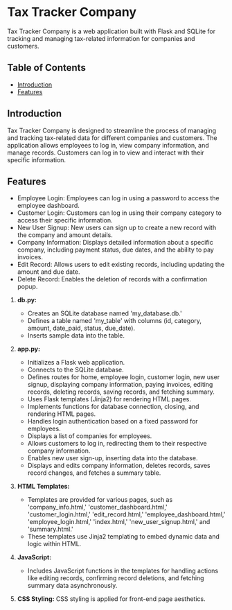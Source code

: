 
# Tax Tracker Company

Tax Tracker Company is a web application built with Flask and SQLite for tracking and managing tax-related information for companies and customers.

## Table of Contents

- [Introduction](#introduction)
- [Features](#features)


## Introduction

Tax Tracker Company is designed to streamline the process of managing and tracking tax-related data for different companies and customers. The application allows employees to log in, view company information, and manage records. Customers can log in to view and interact with their specific information.

## Features

- Employee Login: Employees can log in using a password to access the employee dashboard.
- Customer Login: Customers can log in using their company category to access their specific information.
- New User Signup: New users can sign up to create a new record with the company and amount details.
- Company Information: Displays detailed information about a specific company, including payment status, due dates, and the ability to pay invoices.
- Edit Record: Allows users to edit existing records, including updating the amount and due date.
- Delete Record: Enables the deletion of records with a confirmation popup.

1. **db.py:**
   - Creates an SQLite database named 'my_database.db.'
   - Defines a table named 'my_table' with columns (id, category, amount, date_paid, status, due_date).
   - Inserts sample data into the table.

2. **app.py:**
   - Initializes a Flask web application.
   - Connects to the SQLite database.
   - Defines routes for home, employee login, customer login, new user signup, displaying company information, paying invoices, editing records, deleting records, saving records, and fetching summary.
   - Uses Flask templates (Jinja2) for rendering HTML pages.
   - Implements functions for database connection, closing, and rendering HTML pages.
   - Handles login authentication based on a fixed password for employees.
   - Displays a list of companies for employees.
   - Allows customers to log in, redirecting them to their respective company information.
   - Enables new user sign-up, inserting data into the database.
   - Displays and edits company information, deletes records, saves record changes, and fetches a summary table.

3. **HTML Templates:**
   - Templates are provided for various pages, such as 'company_info.html,' 'customer_dashboard.html,' 'customer_login.html,' 'edit_record.html,' 'employee_dashboard.html,' 'employee_login.html,' 'index.html,' 'new_user_signup.html,' and 'summary.html.'
   - These templates use Jinja2 templating to embed dynamic data and logic within HTML.

4. **JavaScript:**
   - Includes JavaScript functions in the templates for handling actions like editing records, confirming record deletions, and fetching summary data asynchronously.

5. **CSS Styling:**
   CSS styling is applied for front-end page aesthetics.



